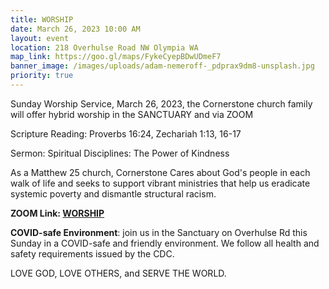 ```yaml
---
title: WORSHIP
date: March 26, 2023 10:00 AM
layout: event
location: 218 Overhulse Road NW Olympia WA
map_link: https://goo.gl/maps/FykeCyepBDwUDmeF7
banner_image: /images/uploads/adam-nemeroff-_pdprax9dm8-unsplash.jpg
priority: true
---
```

Sunday Worship Service, March 26, 2023, the Cornerstone church family will offer hybrid worship in the SANCTUARY and via ZOOM 

Scripture Reading: Proverbs 16:24, Zechariah 1:13, 16-17

Sermon: Spiritual Disciplines: The Power of Kindness

As a Matthew 25 church, Cornerstone Cares about God's people in each walk of life and seeks to support vibrant ministries that help us eradicate systemic poverty and dismantle structural racism.

**ZOOM Link: [WORSHIP](https://us02web.zoom.us/j/89012302302?pwd=dXVWVGU2Sm9VcHJYN2loNzlBM01kQT09)**

**COVID-safe Environment**: join us in the Sanctuary on Overhulse Rd this Sunday in a COVID-safe and friendly environment. We follow all health and safety requirements issued by the CDC.

LOVE GOD, LOVE OTHERS, and SERVE THE WORLD.